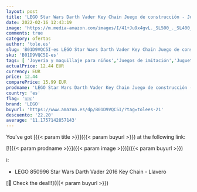 ```yaml
---
layout: post
title: 'LEGO Star Wars Darth Vader Key Chain Juego de construcción - Juegos de construcción  6 año s  '
date: 2022-02-16 12:43:19
image: 'https://m.media-amazon.com/images/I/41+Ju9x4gvL._SL500_._SL400_.jpg'
comments: true
category: ofertas
author: 'tole.es'
slug: 'B01D9VQC5I-es LEGO Star Wars Darth Vader Key Chain Juego de construcción...'
sku: 'B01D9VQC5I-es'
tags: [ 'Joyería y maquillaje para niños','Juegos de imitación','Juguetes','Juguetes y juegos','Llaveros','lego', ]
actualPrice: 12.44 EUR
currency: EUR
price: 12.44
comparePrice: 15.99 EUR
prodname: 'LEGO Star Wars Darth Vader Key Chain Juego de construcción - Juegos de construcción  6 año s  '
country: 'es'
flag: '🇪🇸'
brand: 'LEGO'
buyurl: 'https://www.amazon.es/dp/B01D9VQC5I/?tag=tolees-21'
descuento: '22.20'
average: '11.1757142857143'
---
```


You've got [{{< param title >}}]({{< param buyurl >}}) at the following link:

[![{{< param prodname >}}]({{< param image >}})]({{< param buyurl >}})

ℹ️:

- LEGO 850996 Star Wars Darth Vader 2016 Key Chain - Llavero

[🛒 Check the deal!!]({{< param buyurl >}})

